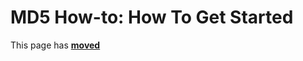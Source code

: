 # MD5 How-to: How To Get Started

This page has [**moved**](https://lib-docs.delphidabbler.com/MD5/1/HowTo/GetStarted)